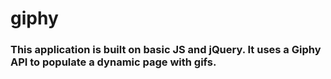 # giphy

### This application is built on basic JS and jQuery. It uses a Giphy API to populate a dynamic page with gifs.
